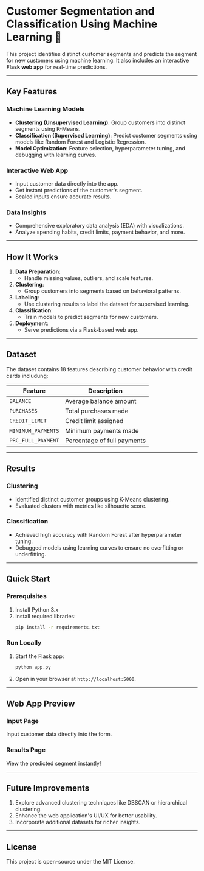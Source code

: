 # **Customer Segmentation and Classification Using Machine Learning** 🎯

This project identifies distinct customer segments and predicts the segment for new customers using machine learning. It also includes an interactive **Flask web app** for real-time predictions.

---

## **Key Features**

### **Machine Learning Models**
- **Clustering (Unsupervised Learning)**: Group customers into distinct segments using K-Means.
- **Classification (Supervised Learning)**: Predict customer segments using models like Random Forest and Logistic Regression.
- **Model Optimization**: Feature selection, hyperparameter tuning, and debugging with learning curves.

### **Interactive Web App**
- Input customer data directly into the app.
- Get instant predictions of the customer's segment.
- Scaled inputs ensure accurate results.

### **Data Insights**
- Comprehensive exploratory data analysis (EDA) with visualizations.
- Analyze spending habits, credit limits, payment behavior, and more.

---

## **How It Works**

1. **Data Preparation**:
   - Handle missing values, outliers, and scale features.
2. **Clustering**:
   - Group customers into segments based on behavioral patterns.
3. **Labeling**:
   - Use clustering results to label the dataset for supervised learning.
4. **Classification**:
   - Train models to predict segments for new customers.
5. **Deployment**:
   - Serve predictions via a Flask-based web app.

---

## **Dataset**

The dataset contains 18 features describing customer behavior with credit cards includung:

| Feature                  | Description                              |
|--------------------------|------------------------------------------|
| `BALANCE`                | Average balance amount                  |
| `PURCHASES`              | Total purchases made                    |
| `CREDIT_LIMIT`           | Credit limit assigned                   |
| `MINIMUM_PAYMENTS`       | Minimum payments made                   |
| `PRC_FULL_PAYMENT`       | Percentage of full payments             |

---

## **Results**

### Clustering
- Identified distinct customer groups using K-Means clustering.
- Evaluated clusters with metrics like silhouette score.

### Classification
- Achieved high accuracy with Random Forest after hyperparameter tuning.
- Debugged models using learning curves to ensure no overfitting or underfitting.

---

## **Quick Start**

### Prerequisites
1. Install Python 3.x
2. Install required libraries:
   ```bash
   pip install -r requirements.txt
   ```

### Run Locally
1. Start the Flask app:
   ```bash
   python app.py
   ```
2. Open in your browser at `http://localhost:5000`.

---

## **Web App Preview**

### Input Page
Input customer data directly into the form.

### Results Page
View the predicted segment instantly!

---

## **Future Improvements**
1. Explore advanced clustering techniques like DBSCAN or hierarchical clustering.
2. Enhance the web application's UI/UX for better usability.
3. Incorporate additional datasets for richer insights.

---

## **License**

This project is open-source under the MIT License.
